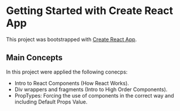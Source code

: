 # Getting Started with Create React App

This project was bootstrapped with [Create React App](https://github.com/facebook/create-react-app).

## Main Concepts

In this project were applied the following conecps:
- Intro to React Components (How React Works).
- Div wrappers and fragments (Intro to High Order Components).
- PropTypes: Forcing the use of components in the correct way and including Default Props Value.

